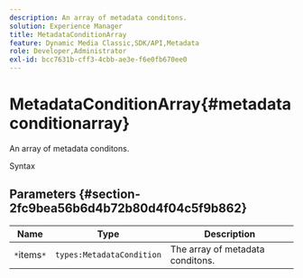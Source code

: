 ```yaml
---
description: An array of metadata conditons.
solution: Experience Manager
title: MetadataConditionArray
feature: Dynamic Media Classic,SDK/API,Metadata
role: Developer,Administrator
exl-id: bcc7631b-cff3-4cbb-ae3e-f6e0fb670ee0
---
```

# MetadataConditionArray{#metadataconditionarray}

An array of metadata conditons.

 Syntax 

## Parameters {#section-2fc9bea56b6d4b72b80d4f04c5f9b862}

|  Name  | Type  | Description  |
|---|---|---|
|  `*`items`*`  | `types:MetadataCondition`  | The array of metadata conditons.  |
